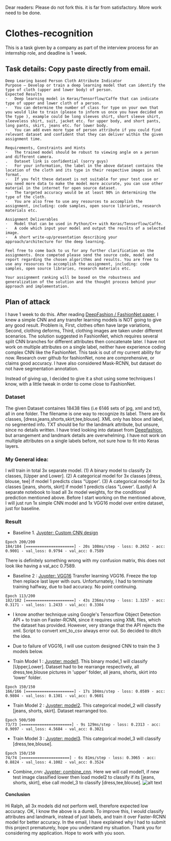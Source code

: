 Dear readers: Please do not fork this. it is far from satisfactory. More work need to be done.  

# Clothes-recognition
This is a task given by a company as part of the interview process for an internship role, and deadline is 1 week.

## Task details: Copy paste directly from email.
```
Deep Learing based Person Cloth Attribute Indicator
Purpose – Develop or train a deep learning model that can identify the type of cloth (upper and lower body) of person.
Expected Results
·   Deep learning model in Keras/Tensorflow/Caffe that can indicate type of upper and lower cloth of a person.
·   You can determine the number of class for type on your own that you would like to train (please to inform us once you have decided on the type ), example could be long sleeves shirt, short sleeve shirt, sleeveless shirt, suit, jacket etc. for upper body, and short pants, long pants, skirt, jeans etc. for lower body.
·   You can add even more type of person attribute if you could find relevant dataset and confident that they can deliver within the given assignment time.

Requirements, Constraints and Hints
·   The trained model should be robust to viewing angle on a person and different camera.
.   Dataset link is confidential (sorry guys)
·   For your information, the label in the above dataset contains the location of the cloth and its type in their respective images in xml format.
·   If you felt these dataset is not suitable for your test case or you need more data to make the model more accurate, you can use other material in the internet for open source dataset.
·   The targeted accuracy would be at least 90% in determining the type of the cloth.
·   You are also free to use any resources to accomplish the assignment, including: code samples, open source libraries, research materials etc.

Assignment Deliverables
·   Model that can be used in Python/C++ with Keras/Tensorflow/Caffe.
·   A code which input your model and output the results of a selected image.
·   A short write-up/presentation describing your approach/architecture for the deep learning.

Feel free to come back to us for any further clarification on the assignments. Once competed please send the source code, model and report regarding the chosen algorithms and results. You are free to use any resources to accomplish the assignment, including: code samples, open source libraries, research materials etc.
 
Your assignment ranking will be based on the robustness and generalization of the solution and the thought process behind your approach and implementation.
```

## Plan of attack
I have 1 week to do this. After reading [DeepFashion / FashionNet paper](https://www.cv-foundation.org/openaccess/content_cvpr_2016/papers/Liu_DeepFashion_Powering_Robust_CVPR_2016_paper.pdf), I knew a simple CNN and any transfer learning models is NOT going to give any good result. Problem is, First, clothes often have large variations, Second, clothing deforms, Third, clothing images are taken under different scenarios. The solution suggested in FashionNet, which requires several split CNN branches for different attributes then concatenate later. I have not work on multiple attributes on a single label, neither have experience coding complex CNN like the FashionNet. This task is out of my current ability for now. Research over github for fashionNet, none are comprehensive, or claims good accuracy. I have also considered Mask-RCNN, but dataset do not have segmentation annotation. 

Instead of giving up,  I decided to give it a shot using some techniques I know, with a little tweak in order to come close to FashionNet.

### Dataset 
The given Dataset containes 18438 files (i.e 6146 sets of jpg, xml and txt), all in one folder. The filename is one way to recognize its label. There are 6x classes, [dress,jeans,shorts,skirt,tee,blouse]. XML only has bbox and label, no segmented info. TXT should be for the landmark attribute, but unsure, since no details written. I have tried looking into dataset from [Deepfashion](http://mmlab.ie.cuhk.edu.hk/projects/DeepFashion/AttributePrediction.html), but arrangement and landmark details are overwhelming. I have not work on multiple attributes on a single labels before, not sure how to fit into Keras layers. 

### My General idea: 
I will train in total 3x separate model. (1) A binary model to classify 2x classes, [Upper and Lower]. (2) A categorical model for 3x classes [dress, blouse, tee] if model 1 predicts class "Upper'. (3)  A categorical model for 3x classes [jeans, shorts, skirt] if model 1 predicts class "Lower'. (Lastly) A separate notebook to load all 3x model weights, for the conditional prediction mentioned above. Before I start working on the mentioned above, I will just run 1x simple CNN model and 1x VGG16 model over entire dataset, just for baseline. 


### Result
- Baseline 1. [Juypter: Custom CNN design](https://github.com/noelcodes/Clothes-recognition/blob/master/Custom%20CNN%20baseline.ipynb)
```
Epoch 200/200
184/184 [=====================] - 20s 108ms/step - loss: 0.2652 - acc: 0.9001 - val_loss: 0.9794 - val_acc: 0.7589
```

There is definitely something wrong with my confusion matrix, this does not look like having a val_acc 0.7589. 

- Baseline 2 : [Juypter: VGG16](https://github.com/noelcodes/Clothes-recognition/blob/master/VGG16%20-%20baseline.ipynb) Transfer learning VGG16. Freeze the top then replace last layer with ours. Unforturnately, I had to terminate training halfway, due to bad accuracy. No point continuing. 
```
Epoch 113/200
182/182 [=====================] - 43s 236ms/step - loss: 1.3257 - acc: 0.3171 - val_loss: 1.2433 - val_acc: 0.3304 
```

- I know another technique using Google's Tensorflow Object Detection API + to train on Faster-RCNN, since it requires using XML files, which the dataset has provided. However, very strange that the API rejects the xml. Script to convert xml_to_csv always error out. So decided to ditch the idea. 

- Due to failure of VGG16, I will use custom designed CNN to train the 3 models below.

- Train Model 1 : [Juypter: model1](https://github.com/noelcodes/Clothes-recognition/blob/master/model1_upper_lower.ipynb). This binary model_1 will classify [Upper,Lower]. Dataset had to be rearrange respectively, all dress,tee,blouse pictures in 'upper' folder, all jeans, shorts, skirt into 'lower' folder. 
```
Epoch 150/150
166/166 [=====================] - 17s 104ms/step - loss: 0.0589 - acc: 0.9804 - val_loss: 0.1301 - val_acc: 0.9601

```

- Train Model 2 : [Juypter: model2](https://github.com/noelcodes/Clothes-recognition/blob/master/model2_lower.ipynb). This categorical model_2 will classify [jeans, shorts, skirt]. Dataset rearranged too.
```
Epoch 500/500
73/73 [======================] - 9s 129ms/step - loss: 0.2313 - acc: 0.9097 - val_loss: 4.5684 - val_acc: 0.3021
```
- Train Model 3 : [Juypter: model3](https://github.com/noelcodes/Clothes-recognition/blob/master/model3_upper.ipynb). This categorical model_3 will classify [dress,tee,blouse]. 
```
Epoch 150/150
74/74 [=====================] - 6s 81ms/step - loss: 0.3065 - acc: 0.8824 - val_loss: 4.1002 - val_acc: 0.3524

```
- Combine_cnn:  [Juypter: combine_cnn](https://github.com/noelcodes/Clothes-recognition/blob/master/combine_cnn.ipynb). Here we will call model1, if new test image classified lower then load model2 to classify if its [jeans, shorts, skirt], else call model_3 to classify [dress,tee,blouse].
![alt text](https://i.imgur.com/jrxKZAz.jpg)
#### Conclusion
Hi Ralph, all 3x models did not perform well, therefore expected low accuracy. OK, I know the above is a dumb. To improve this, I would classify attributes and landmark, instead of just labels, and train it over Faster-RCNN model for better accuracy. In the email, I have explained why I had to submit this project prematurely, hope you understand my situation. Thank you for considering my application. Hope to work with you soon.

